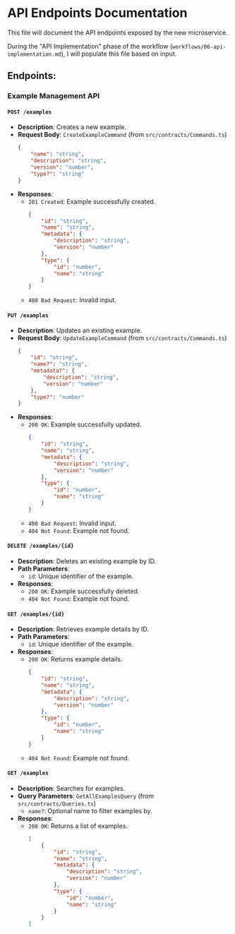 # API Endpoints Documentation

This file will document the API endpoints exposed by the new microservice.

During the "API Implementation" phase of the workflow (`workflows/06-api-implementation.md`), I will populate this file based on input.

## Endpoints:

### Example Management API

#### `POST /examples`

*   **Description**: Creates a new example.
*   **Request Body**: `CreateExampleCommand` (from `src/contracts/Commands.ts`)
    ```json
    {
        "name": "string",
        "description": "string",
        "version": "number",
        "type?": "string"
    }
    ```
*   **Responses**:
    *   `201 Created`: Example successfully created.
        ```json
        {
            "id": "string",
            "name": "string",
            "metadata": {
                "description": "string",
                "version": "number"
            },
            "type": {
                "id": "number",
                "name": "string"
            }
        }
        ```
    *   `400 Bad Request`: Invalid input.

#### `PUT /examples`

*   **Description**: Updates an existing example.
*   **Request Body**: `UpdateExampleCommand` (from `src/contracts/Commands.ts`)
    ```json
    {
        "id": "string",
        "name?": "string",
        "metadata?": {
            "description": "string",
            "version": "number"
        },
        "type?": "number"
    }
    ```
*   **Responses**:
    *   `200 OK`: Example successfully updated.
        ```json
        {
            "id": "string",
            "name": "string",
            "metadata": {
                "description": "string",
                "version": "number"
            },
            "type": {
                "id": "number",
                "name": "string"
            }
        }
        ```
    *   `400 Bad Request`: Invalid input.
    *   `404 Not Found`: Example not found.

#### `DELETE /examples/{id}`

*   **Description**: Deletes an existing example by ID.
*   **Path Parameters**:
    *   `id`: Unique identifier of the example.
*   **Responses**:
    *   `200 OK`: Example successfully deleted.
    *   `404 Not Found`: Example not found.

#### `GET /examples/{id}`

*   **Description**: Retrieves example details by ID.
*   **Path Parameters**:
    *   `id`: Unique identifier of the example.
*   **Responses**:
    *   `200 OK`: Returns example details.
        ```json
        {
            "id": "string",
            "name": "string",
            "metadata": {
                "description": "string",
                "version": "number"
            },
            "type": {
                "id": "number",
                "name": "string"
            }
        }
        ```
    *   `404 Not Found`: Example not found.

#### `GET /examples`

*   **Description**: Searches for examples.
*   **Query Parameters**: `GetAllExamplesQuery` (from `src/contracts/Queries.ts`)
    *   `name?`: Optional name to filter examples by.
*   **Responses**:
    *   `200 OK`: Returns a list of examples.
        ```json
        [
            {
                "id": "string",
                "name": "string",
                "metadata": {
                    "description": "string",
                    "version": "number"
                },
                "type": {
                    "id": "number",
                    "name": "string"
                }
            }
        ]
